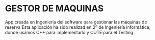 # GESTOR DE MAQUINAS

App creada en Ingenieria del software para gestionar las máquinas de reserva 
Esta aplicación ha sido realizad en 2º de Ingeniería Informática, donde usamos C++ para implementarlo y CUTE para el Testing
